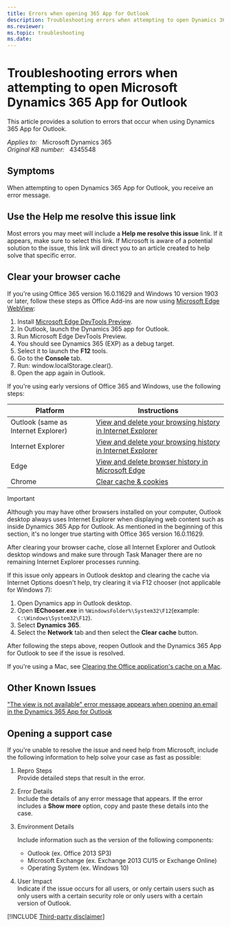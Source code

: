 ```yaml
---
title: Errors when opening 365 App for Outlook
description: Troubleshooting errors when attempting to open Dynamics 365 App for Outlook.
ms.reviewer: 
ms.topic: troubleshooting
ms.date: 
---
```

# Troubleshooting errors when attempting to open Microsoft Dynamics 365 App for Outlook

This article provides a solution to errors that occur when using Dynamics 365 App for Outlook.

_Applies to:_ &nbsp; Microsoft Dynamics 365  
_Original KB number:_ &nbsp; 4345548

## Symptoms

When attempting to open Dynamics 365 App for Outlook, you receive an error message.

## Use the Help me resolve this issue link

Most errors you may meet will include a **Help me resolve this issue** link. If it appears, make sure to select this link. If Microsoft is aware of a potential solution to the issue, this link will direct you to an article created to help solve that specific error.

## Clear your browser cache

If you're using Office 365 version 16.0.11629 and Windows 10 version 1903 or later, follow these steps as Office Add-ins are now using [Microsoft Edge WebView](https://developer.microsoft.com/office/blogs/microsoft-edge-webview-for-office-add-ins/):

1. Install [Microsoft Edge DevTools Preview](https://www.microsoft.com/p/microsoft-edge-devtools-preview/9mzbfrmz0mnj#activetab=pivot:overviewtab).
2. In Outlook, launch the Dynamics 365 app for Outlook.
3. Run Microsoft Edge DevTools Preview.
4. You should see Dynamics 365 (EXP) as a debug target.
5. Select it to launch the **F12** tools.
6. Go to the **Console** tab.
7. Run: window.localStorage.clear().
8. Open the app again in Outlook.

If you're using early versions of Office 365 and Windows, use the following steps:

|**Platform**|**Instructions**|
|---|---|
|Outlook (same as Internet Explorer)| [View and delete your browsing history in Internet Explorer](/topic/view-and-delete-your-browsing-history-in-internet-explorer-098ffe52-5ac9-a449-c296-c735c32c8678) |
| Internet Explorer| [View and delete your browsing history in Internet Explorer](/topic/view-and-delete-your-browsing-history-in-internet-explorer-098ffe52-5ac9-a449-c296-c735c32c8678) |
| Edge| [View and delete browser history in Microsoft Edge](/microsoft-edge/view-and-delete-browser-history-in-microsoft-edge-00cf7943-a9e1-975a-a33d-ac10ce454ca4) |
| Chrome| [Clear cache & cookies](https://support.google.com/accounts/answer/32050) |

> [!IMPORTANT]
> Although you may have other browsers installed on your computer, Outlook desktop always uses Internet Explorer when displaying web content such as inside Dynamics 365 App for Outlook. As mentioned in the beginning of this section, it's no longer true starting with Office 365 version 16.0.11629.

After clearing your browser cache, close all Internet Explorer and Outlook desktop windows and make sure through Task Manager there are no remaining Internet Explorer processes running.

If this issue only appears in Outlook desktop and clearing the cache via Internet Options doesn't help, try clearing it via F12 chooser (not applicable for Windows 7):

1. Open Dynamics app in Outlook desktop.
2. Open **IEChooser.exe** in `%WindowsFolder%\System32\F12`(example: `C:\Windows\System32\F12`).
3. Select **Dynamics 365**.
4. Select the **Network** tab and then select the **Clear cache** button.

After following the steps above, reopen Outlook and the Dynamics 365 App for Outlook to see if the issue is resolved.

If you're using a Mac, see [Clearing the Office application's cache on a Mac](/office/dev/add-ins/testing/debug-office-add-ins-on-ipad-and-mac#clearing-the-office-applications-cache-on-a-mac).

## Other Known Issues

["The view is not available" error message appears when opening an email in the Dynamics 365 App for Outlook](https://support.microsoft.com/help/4338690)

## Opening a support case

If you're unable to resolve the issue and need help from Microsoft, include the following information to help solve your case as fast as possible:

1. Repro Steps  
    Provide detailed steps that result in the error.
1. Error Details  
    Include the details of any error message that appears. If the error includes a **Show more** option, copy and paste these details into the case.
1. Environment Details  

    Include information such as the version of the following components:

    - Outlook (ex. Office 2013 SP3)
    - Microsoft Exchange (ex. Exchange 2013 CU15 or Exchange Online)
    - Operating System (ex. Windows 10)

1. User Impact  
    Indicate if the issue occurs for all users, or only certain users such as only users with a certain security role or only users with a certain version of Outlook.

[!INCLUDE [Third-party disclaimer](../../includes/third-party-disclaimer.md)]
